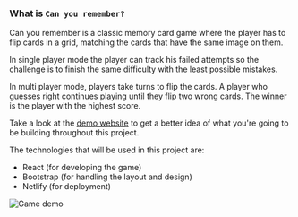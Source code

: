 ### What is `Can you remember?`

Can you remember is a classic memory card game where the player has to flip cards in a grid, matching the cards that have the same image on them.

In single player mode the player can track his failed attempts so the challenge is to finish the same difficulty with the least possible mistakes.

In multi player mode, players take turns to flip the cards. A player who guesses right continues playing until they flip two wrong cards. The winner is the player with the highest score.

Take a look at the [demo website](https://can-you-remember.netlify.com/) to get a better idea of what you're going to be building throughout this project.

The technologies that will be used in this project are:

- React (for developing the game)
- Bootstrap (for handling the layout and design)
- Netlify (for deployment)

![Game demo](https://imgur.com/AArTmYS.png)
